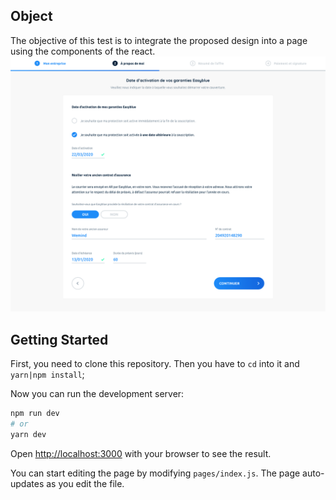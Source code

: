 
## Object

The objective of this test is to integrate the proposed design into a page using the components of the react.
![Design](design.png)


## Getting Started

First, you need to clone this repository.
Then you have to `cd` into it and `yarn|npm install`;

Now you can run the development server:

```bash
npm run dev
# or
yarn dev
```

Open [http://localhost:3000](http://localhost:3000) with your browser to see the result.

You can start editing the page by modifying `pages/index.js`. The page auto-updates as you edit the file.

